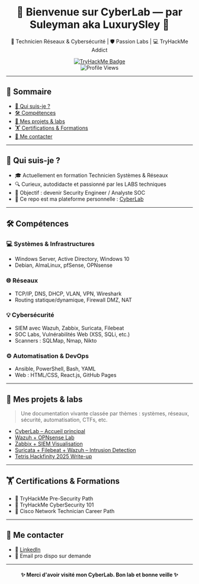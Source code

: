 <h1 align="center">🌟 Bienvenue sur CyberLab — par Suleyman aka LuxurySley 🚀</h1>
<p align="center">
  🔧 Technicien Réseaux & Cybersécurité | 🛡️ Passion Labs | 💻 TryHackMe Addict
</p>

<p align="center">
  <a href="https://tryhackme.com/p/LuxurySley" target="_blank">
    <img src="https://tryhackme-badges.s3.amazonaws.com/LuxurySley.png" alt="TryHackMe Badge" />
  </a>
  <br/>
  <img src="https://komarev.com/ghpvc/?username=Spaghetih&label=Vues%20du%20profil&color=0e75b6&style=flat" alt="Profile Views" />
</p>

---

## 📑 Sommaire

* [🚀 Qui suis-je ?](#-qui-suis-je-)
* [🛠️ Compétences](#️-compétences)
* [📂 Mes projets & labs](#-mes-projets--labs)
* [🏋️ Certifications & Formations](#-certifications--formations)
* [📢 Me contacter](#-me-contacter)

---

## 🚀 Qui suis-je ?

* 🎓 Actuellement en formation Technicien Systèmes & Réseaux
* 🔍 Curieux, autodidacte et passionné par les LABS techniques
* 🔎 Objectif : devenir Security Engineer / Analyste SOC
* 📂 Ce repo est ma plateforme personnelle : [CyberLab](https://github.com/Spaghetih/spaghetih.github.io)

---

## 🛠️ Compétences

### 💻 Systèmes & Infrastructures

* Windows Server, Active Directory, Windows 10
* Debian, AlmaLinux, pfSense, OPNsense

### 🌐 Réseaux

* TCP/IP, DNS, DHCP, VLAN, VPN, Wireshark
* Routing statique/dynamique, Firewall DMZ, NAT

### 💡 Cybersécurité

* SIEM avec Wazuh, Zabbix, Suricata, Filebeat
* SOC Labs, Vulnérabilités Web (XSS, SQLi, etc.)
* Scanners : SQLMap, Nmap, Nikto

### ⚙️ Automatisation & DevOps

* Ansible, PowerShell, Bash, YAML
* Web : HTML/CSS, React.js, GitHub Pages

---

## 📂 Mes projets & labs

> Une documentation vivante classée par thèmes : systèmes, réseaux, sécurité, automatisation, CTFs, etc.

* [CyberLab – Accueil principal](https://github.com/Spaghetih/spaghetih.github.io)
* [Wazuh + OPNsense Lab](https://github.com/Spaghetih/spaghetih.github.io/blob/main/OPNsense%2BWazuh/Lab_OPNsense_Wazuh.md)
* [Zabbix + SIEM Visualisation](https://github.com/Spaghetih/spaghetih.github.io/blob/main/Zabbix%2BWazuh/Wazuh_Zabbix_Integration.md)
* [Suricata + Filebeat + Wazuh – Intrusion Detection](https://github.com/Spaghetih/spaghetih.github.io/blob/main/wazuh-suricata-filebeat-lab/README_suricata_wazuh.md)
* [Tetris Hackfinity 2025 Write-up](https://github.com/Spaghetih/spaghetih.github.io/blob/main/Tetris-Hackfinity2025/README.md)

---

## 🏋️ Certifications & Formations

* 🏅 TryHackMe Pre-Security Path
* 🏅 TryHackMe CyberSecurity 101
* 📄 Cisco Network Technician Career Path

---

## 📢 Me contacter

* 👤 [LinkedIn](https://www.linkedin.com/in/suleyman-unver/)
* 📧 Email pro dispo sur demande

---

<h4 align="center">
✨ Merci d'avoir visité mon CyberLab. Bon lab et bonne veille ✨
</h4>

